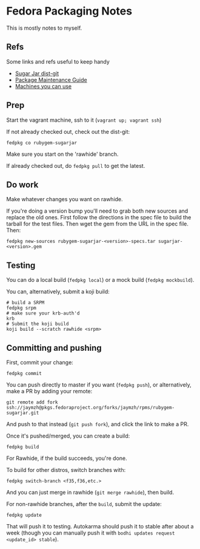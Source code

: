 # Fedora Packaging Notes

This is mostly notes to myself.

## Refs

Some links and refs useful to keep handy

* [Sugar Jar dist-git](https://src.fedoraproject.org/rpms/rubygem-sugarjar)
* [Package Maintenance Guide](https://docs.fedoraproject.org/en-US/package-maintainers/Package_Maintenance_Guide/)
* [Machines you can use](https://fedoraproject.org/wiki/Test_Machine_Resources_For_Package_Maintainers)

## Prep

Start the vagrant machine, ssh to it (`vagrant up; vagrant ssh`)

If not already checked out, check out the dist-git:

```shell
fedpkg co rubygem-sugarjar
```

Make sure you start on the 'rawhide' branch.

If already checked out, do `fedpkg pull` to get the latest.

## Do work

Make whatever changes you want on rawhide.

If you're doing a version bump you'll need to grab both new sources and replace
the old ones. First follow the directions in the spec file to build the tarball
for the test files. Then wget the gem from the URL in the spec file. Then:

```shell
fedpkg new-sources rubygem-sugarjar-<version>-specs.tar sugarjar-<version>.gem
```

## Testing

You can do a local build (`fedpkg local`) or a mock build (`fedpkg mockbuild`).

You can, alternatively, submit a koji build:

```shell
# build a SRPM
fedpkg srpm
# make sure your krb-auth'd
krb
# Submit the koji build
koji build --scratch rawhide <srpm>
```

## Committing and pushing

First, commit your change:

```shell
fedpkg commit
```

You can push directly to master if you want (`fedpkg push`), or alternatively,
make a PR by adding your remote:

```shell
git remote add fork ssh://jaymzh@pkgs.fedoraproject.org/forks/jaymzh/rpms/rubygem-sugarjar.git
```

And push to that instead (`git push fork`), and click the link to make a PR.

Once it's pushed/merged, you can create a build:

```shell
fedpkg build
```

For Rawhide, if the build succeeds, you're done.

To build for other distros, switch branches with:

```shell
fedpkg switch-branch <f35,f36,etc.>
```

And you can just merge in rawhide (`git merge rawhide`), then build.

For non-rawhide branches, after the `build`, submit the update:

```shell
fedpkg update
```

That will push it to testing. Autokarma should push it to stable after about
a week (though you can manually push it with
`bodhi updates request <update_id> stable`).
